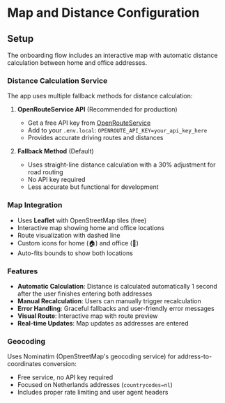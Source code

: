 # Map and Distance Configuration

## Setup

The onboarding flow includes an interactive map with automatic distance calculation between home and office addresses.

### Distance Calculation Service

The app uses multiple fallback methods for distance calculation:

1. **OpenRouteService API** (Recommended for production)
   - Get a free API key from [OpenRouteService](https://openrouteservice.org/)
   - Add to your `.env.local`: `OPENROUTE_API_KEY=your_api_key_here`
   - Provides accurate driving routes and distances

2. **Fallback Method** (Default)
   - Uses straight-line distance calculation with a 30% adjustment for road routing
   - No API key required
   - Less accurate but functional for development

### Map Integration

- Uses **Leaflet** with OpenStreetMap tiles (free)
- Interactive map showing home and office locations
- Route visualization with dashed line
- Custom icons for home (🏠) and office (🏢)
- Auto-fits bounds to show both locations

### Features

- **Automatic Calculation**: Distance is calculated automatically 1 second after the user finishes entering both addresses
- **Manual Recalculation**: Users can manually trigger recalculation
- **Error Handling**: Graceful fallbacks and user-friendly error messages  
- **Visual Route**: Interactive map with route preview
- **Real-time Updates**: Map updates as addresses are entered

### Geocoding

Uses Nominatim (OpenStreetMap's geocoding service) for address-to-coordinates conversion:
- Free service, no API key required
- Focused on Netherlands addresses (`countrycodes=nl`)
- Includes proper rate limiting and user agent headers
